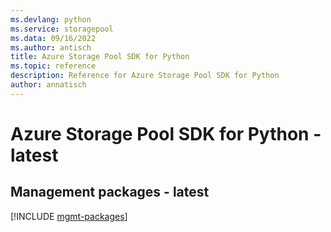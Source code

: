```yaml
---
ms.devlang: python
ms.service: storagepool
ms.data: 09/16/2022
ms.author: antisch
title: Azure Storage Pool SDK for Python
ms.topic: reference
description: Reference for Azure Storage Pool SDK for Python
author: annatisch
---
```

# Azure Storage Pool SDK for Python - latest

## Management packages - latest
[!INCLUDE [mgmt-packages](storage-pool-mgmt-index.md)]